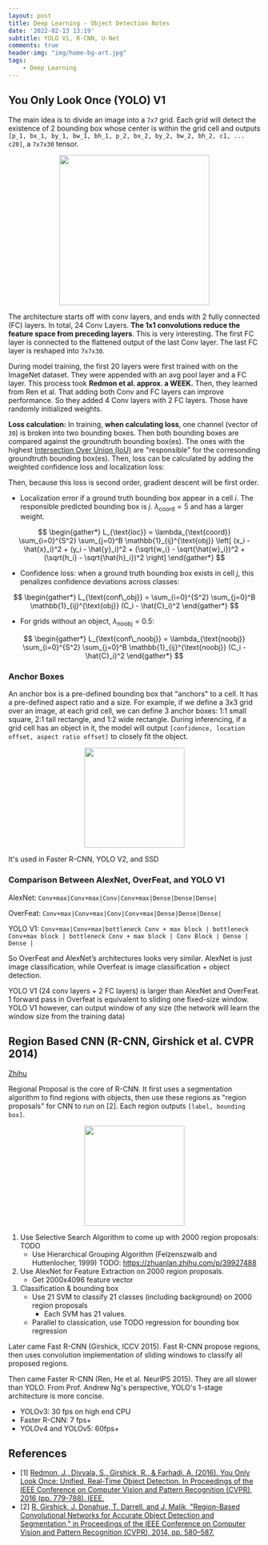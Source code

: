 ```yaml
---
layout: post
title: Deep Learning - Object Detection Notes
date: '2022-02-13 13:19'
subtitle: YOLO V1, R-CNN, U-Net
comments: true
header-img: "img/home-bg-art.jpg"
tags:
    - Deep Learning
---
```


## You Only Look Once (YOLO) V1

The main idea is to divide an image into a `7x7` grid. Each grid will detect the existence of 2 bounding box whose center is within the grid cell and outputs `[p_1, bx_1, by_1, bw_1, bh_1, p_2, bx_2, by_2, bw_2, bh_2, c1, ... c20]`, a `7x7x30` tensor.

<div style="text-align: center;">
<p align="center">
    <figure>
        <img src="https://github.com/user-attachments/assets/482fc3dd-310c-4e0c-8ded-97f11c735f1f" height="300" alt=""/>
    </figure>
</p>
</div>

The architecture starts off with conv layers, and ends with 2 fully connected (FC) layers. In total, 24 Conv Layers. **The 1x1 convolutions reduce the feature space from preceding layers**. This is very interesting. The first FC layer is connected to the flattened output of the last Conv layer. The last FC layer is reshaped into `7x7x30`.

During model training, the first 20 layers were first trained with on the ImageNet dataset. They were appended with an avg pool layer and a FC layer. This process took **Redmon et al. approx. a WEEK.** Then, they learned from Ren et al. That adding both Conv and FC layers can improve performance. So they added 4 Conv layers with 2 FC layers. Those have randomly initialized weights.

**Loss calculation:** In training, **when calculating loss**, one channel (vector of `30`) is broken into two bounding boxes. Then both bounding boxes are compared against the groundtruth bounding box(es). The ones with the highest [Intersection Over Union (IoU)](../2021/2021-01-05-computer-vision-non-maximum-suppression.markdown) are "responsible" for the corresonding groundtruth bounding box(es). Then, loss can be calculated by adding the weighted confidence loss and localization loss:

Then, because this loss is second order, gradient descent will be first order.

- Localization error if a ground truth bounding box appear in a cell $i$. The responsible predicted bounding box is $j$.  $\lambda_{\text{coord}}=5$ and has a larger weight.

$$
\begin{gather*}
L_{\text{loc}} = \lambda_{\text{coord}} \sum_{i=0}^{S^2} \sum_{j=0}^B \mathbb{1}_{ij}^{\text{obj}} \left[ (x_i - \hat{x}_i)^2 + (y_i - \hat{y}_i)^2 + (\sqrt{w_i} - \sqrt{\hat{w}_i})^2 + (\sqrt{h_i} - \sqrt{\hat{h}_i})^2 \right]
\end{gather*}
$$

- Confidence loss: when a ground truth bounding box exists in cell $j$, this penalizes confidence deviations across classes:

$$
\begin{gather*}
L_{\text{conf\_obj}} = \sum_{i=0}^{S^2} \sum_{j=0}^B \mathbb{1}_{ij}^{\text{obj}} (C_i - \hat{C}_i)^2
\end{gather*}
$$

- For grids without an object, $\lambda_{\text{noobj}}=0.5$:

$$
\begin{gather*}
L_{\text{conf\_noobj}} = \lambda_{\text{noobj}} \sum_{i=0}^{S^2} \sum_{j=0}^B \mathbb{1}_{ij}^{\text{noobj}} (C_i - \hat{C}_i)^2
\end{gather*}
$$

### Anchor Boxes

An anchor box is a pre-defined bounding box that "anchors" to a cell. It has a pre-defined aspect ratio and a size. For example, if we define a 3x3 grid over an image, at each grid cell, we can define 3 anchor boxes: 1:1 small square, 2:1 tall rectangle, and 1:2 wide rectangle. During inferencing, if a grid cell has an object in it, the model will output `[confidence, location offset, aspect ratio offset]` to closely fit the object.

<div style="text-align: center;">
<p align="center">
    <figure>
        <img src="https://github.com/user-attachments/assets/e8f06970-164d-4118-a623-f4d280e0f097" height="200" alt=""/>
    </figure>
</p>
</div>

It's used in Faster R-CNN, YOLO V2, and SSD

### Comparison Between AlexNet, OverFeat, and YOLO V1

AlexNet: `Conv+max|Conv+max|Conv|Conv+max|Dense|Dense|Dense|`

OverFeat: `Conv+max|Conv+max|Conv|Conv+max|Dense|Dense|Dense|`

YOLO V1: `Conv+max|Conv+max|bottleneck Conv + max block | bottleneck Conv+max block | bottleneck Conv + max block | Conv Block | Dense | Dense |`

So OverFeat and AlexNet’s architectures looks very similar. AlexNet is just image classification, while Overfeat is image classification + object detection.

YOLO V1 (24 conv layers + 2 FC layers) is larger than AlexNet and OverFeat. 1 forward pass in Overfeat is equivalent to sliding one fixed-size window. YOLO V1 however, can output window of any size (the network will learn the window size from the training data)

## Region Based CNN (R-CNN, Girshick et al. CVPR 2014)

[Zhihu](https://zhuanlan.zhihu.com/p/383167028)

Regional Proposal is the core of R-CNN. It first uses a segmentation algorithm to find regions with objects, then use these regions as "region proposals" for CNN to run on [2]. Each region outputs `[label, bounding box]`. 

<div style="text-align: center;">
<p align="center">
    <figure>
        <img src="https://github.com/user-attachments/assets/e48cefc4-d7b9-4bb2-9a03-5a8ecebeff45" height="200" alt=""/>
    </figure>
</p>
</div>

1. Use Selective Search Algorithm to come up with 2000 region proposals: TODO
    - Use Hierarchical Grouping Algorithm  (Felzenszwalb and Huttenlocher, 1999)
        TODO: https://zhuanlan.zhihu.com/p/39927488
2. Use AlexNet for Feature Extraction on 2000 region proposals.
    - Get 2000x4096 feature vector
3. Classification & bounding box
    - Use 21 SVM to classify 21 classes (including background) on 2000 region proposals
        - Each SVM has 21 values.
    - Parallel to classication, use TODO regression for bounding box regression

Later came Fast R-CNN (Girshick, ICCV 2015). Fast R-CNN propose regions, then uses convolution implementation of sliding windows to classify all proposed regions.

Then came Faster R-CNN (Ren, He et al. NeurlPS 2015). They are all slower than YOLO. From Prof. Andrew Ng's perspective, YOLO's 1-stage architecture is more concise.

- YOLOv3: 30 fps on high end CPU
- Faster R-CNN: 7 fps+
- YOLOv4 and YOLOv5: 60fps+

## References
- [1] [Redmon, J., Divvala, S., Girshick, R., & Farhadi, A. (2016). You Only Look Once: Unified, Real-Time Object Detection. In Proceedings of the IEEE Conference on Computer Vision and Pattern Recognition (CVPR), 2016 (pp. 779-788). IEEE.](https://arxiv.org/pdf/1506.02640)
- [2] [R. Girshick, J. Donahue, T. Darrell, and J. Malik, "Region-Based Convolutional Networks for Accurate Object Detection and Segmentation," in Proceedings of the IEEE Conference on Computer Vision and Pattern Recognition (CVPR), 2014, pp. 580–587.](https://www.cv-foundation.org/openaccess/content_cvpr_2014/papers/Girshick_Rich_Feature_Hierarchies_2014_CVPR_paper.pdf)
